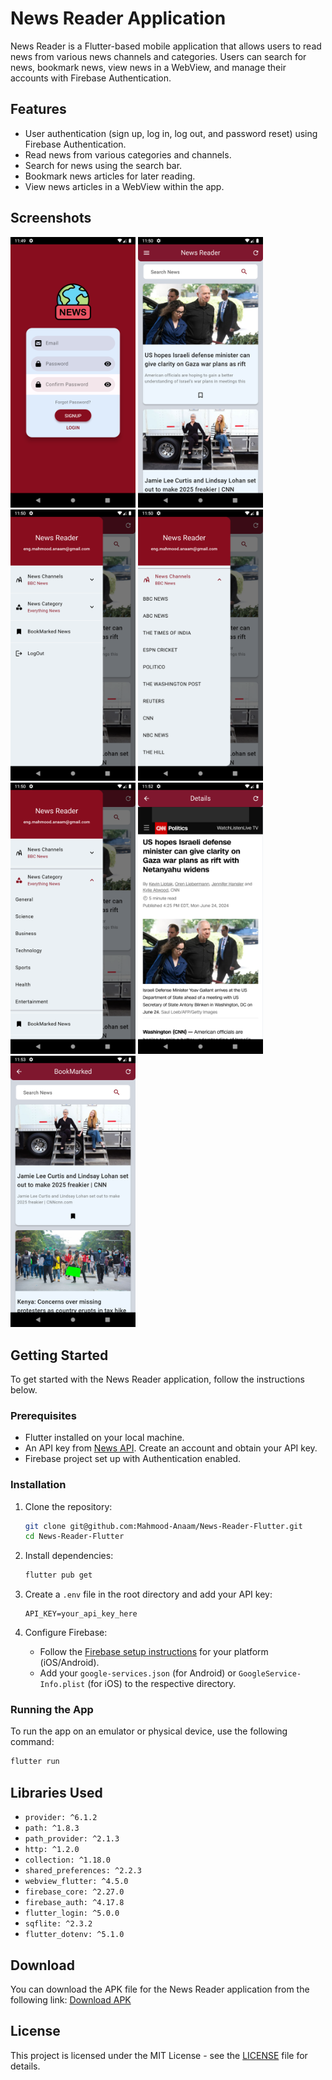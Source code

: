 # News Reader Application

News Reader is a Flutter-based mobile application that allows users to read news from various news channels and categories. Users can search for news, bookmark news, view news in a WebView, and manage their accounts with Firebase Authentication.

## Features

- User authentication (sign up, log in, log out, and password reset) using Firebase Authentication.
- Read news from various categories and channels.
- Search for news using the search bar.
- Bookmark news articles for later reading.
- View news articles in a WebView within the app.


## Screenshots
<div>

<img src="screenshots/Screenshot_1719348573.png" width="200" />

<img src="screenshots/Screenshot_1719348606.png" width="200" />
<img src="screenshots/Screenshot_1719348617.png" width="200" />
<img src="screenshots/Screenshot_1719348626.png" width="200" />
<img src="screenshots/Screenshot_1719348631.png" width="200" />
<img src="screenshots/Screenshot_1719348768.png" width="200" />
<img src="screenshots/Screenshot_1719348794.png" width="200" />
</div>

## Getting Started

To get started with the News Reader application, follow the instructions below.

### Prerequisites

- Flutter installed on your local machine.
- An API key from [News API](https://newsapi.org/). Create an account and obtain your API key.
- Firebase project set up with Authentication enabled.

### Installation

1. Clone the repository:
    ```bash
    git clone git@github.com:Mahmood-Anaam/News-Reader-Flutter.git
    cd News-Reader-Flutter
    ```

2. Install dependencies:
    ```bash
    flutter pub get
    ```

3. Create a `.env` file in the root directory and add your API key:
    ```env
    API_KEY=your_api_key_here
    ```

4. Configure Firebase:
    - Follow the [Firebase setup instructions](https://firebase.flutter.dev/docs/overview) for your platform (iOS/Android).
    - Add your `google-services.json` (for Android) or `GoogleService-Info.plist` (for iOS) to the respective directory.

### Running the App

To run the app on an emulator or physical device, use the following command:
```bash
flutter run
```

## Libraries Used

- `provider: ^6.1.2`
- `path: ^1.8.3`
- `path_provider: ^2.1.3`
- `http: ^1.2.0`
- `collection: ^1.18.0`
- `shared_preferences: ^2.2.3`
- `webview_flutter: ^4.5.0`
- `firebase_core: ^2.27.0`
- `firebase_auth: ^4.17.8`
- `flutter_login: ^5.0.0`
- `sqflite: ^2.3.2`
- `flutter_dotenv: ^5.1.0`

## Download

You can download the APK file for the News Reader application from the following link:
[Download APK](https://drive.google.com/drive/folders/1ESh6ONP5P5DzblpF1gDr-E5j3LBMWhgx?usp=sharing)

## License

This project is licensed under the MIT License - see the [LICENSE](LICENSE) file for details.




